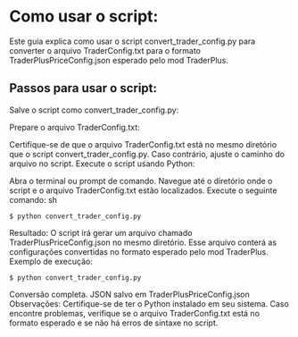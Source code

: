 # Como usar o script:
Este guia explica como usar o script convert_trader_config.py para converter o arquivo TraderConfig.txt para o formato TraderPlusPriceConfig.json esperado pelo mod TraderPlus.

## Passos para usar o script:
Salve o script como convert_trader_config.py:

Prepare o arquivo TraderConfig.txt:

Certifique-se de que o arquivo TraderConfig.txt está no mesmo diretório que o script convert_trader_config.py. Caso contrário, ajuste o caminho do arquivo no script.
Execute o script usando Python:

Abra o terminal ou prompt de comando.
Navegue até o diretório onde o script e o arquivo TraderConfig.txt estão localizados.
Execute o seguinte comando:
sh
```
$ python convert_trader_config.py
```
Resultado:
O script irá gerar um arquivo chamado TraderPlusPriceConfig.json no mesmo diretório. Esse arquivo conterá as configurações convertidas no formato esperado pelo mod TraderPlus.
Exemplo de execução:
```
$ python convert_trader_config.py
```
Conversão completa. JSON salvo em TraderPlusPriceConfig.json
Observações:
Certifique-se de ter o Python instalado em seu sistema.
Caso encontre problemas, verifique se o arquivo TraderConfig.txt está no formato esperado e se não há erros de sintaxe no script.
